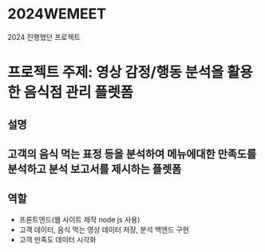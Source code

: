 # 2024WEMEET
2024 진행헸던 프로젝트 
# 프로젝트 주제: 영상 감정/행동 분석을 활용한 음식점 관리 플렛폼
## 설명
고객의 음식 먹는 표정 등을 분석하여 메뉴에대한 만족도를 분석하고 분석 보고서를 제시하는 플렛폼
---
## 역할
- 프론트엔드(웹 사이트 제작 node js 사용)
- 고객 데이터, 음식 먹는 영상 데이터 저장, 분석 백엔드 구현
- 고객 만족도 데이터 시각화
